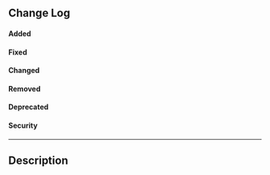 <!-- Bellow section will be used to automatically generate changelog, please do not modify HTML code structure -->
<h2>Change Log</h2>
<div id="change-log">
  <h4>Added</h4>
  <ul id="added">
    <!-- <li>Feature making everything better</li> -->
  </ul> 
  <h4>Fixed</h4>  
  <ul id="fixed">
    <!-- <li>Behavior that was incorrect</li> -->
  </ul>
  <h4>Changed</h4>
  <ul id="changed">
    <!-- <li>Something into something new</li> -->
  </ul>  
  <h4>Removed</h4>
  <ul id="removed">
    <!-- <li>Something</li> -->
  </ul>
  <h4>Deprecated</h4>
  <ul id="deprecated">
    <!-- <li>Something is from now deprecated</li> -->
  </ul>  
  <h4>Security</h4> 
  <ul id="security">
    <!-- <li>Something that was security issue, is not an issue anymore</li> -->
  </ul>     
</div>
<hr/>

<h2>Description</h2>

<!-- Please provide a short description of changes in this section, feel free to use markdown syntax -->